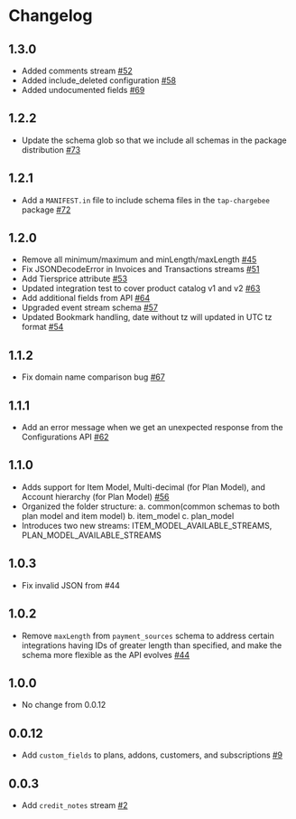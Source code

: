 # Changelog

## 1.3.0
  * Added comments stream [#52](https://github.com/singer-io/tap-chargebee/pull/52)
  * Added include_deleted configuration [#58](https://github.com/singer-io/tap-chargebee/pull/58)
  * Added undocumented fields [#69](https://github.com/singer-io/tap-chargebee/pull/69)

## 1.2.2
  * Update the schema glob so that we include all schemas in the package distribution [#73](https://github.com/singer-io/tap-chargebee/pull/73)

## 1.2.1
  * Add a `MANIFEST.in` file to include schema files in the `tap-chargebee` package [#72](https://github.com/singer-io/tap-chargebee/pull/72)

## 1.2.0

  * Remove all minimum/maximum and minLength/maxLength [#45][#45]
  * Fix JSONDecodeError in Invoices and Transactions streams [#51][#51]
  * Add Tiersprice attribute [#53][#53]
  * Updated integration test to cover product catalog v1 and v2 [#63][#63]
  * Add additional fields from API [#64][#64]
  * Upgraded event stream schema [#57][#57]
  * Updated Bookmark handling, date without tz will updated in UTC tz format [#54][#54]

[#45]: https://github.com/singer-io/tap-chargebee/pull/45
[#51]: https://github.com/singer-io/tap-chargebee/pull/51
[#53]: https://github.com/singer-io/tap-chargebee/pull/53
[#63]: https://github.com/singer-io/tap-chargebee/pull/63
[#64]: https://github.com/singer-io/tap-chargebee/pull/64
[#57]: https://github.com/singer-io/tap-chargebee/pull/57
[#54]: https://github.com/singer-io/tap-chargebee/pull/54

## 1.1.2
  * Fix domain name comparison bug [#67](https://github.com/singer-io/tap-chargebee/pull/67)

## 1.1.1
  * Add an error message when we get an unexpected response from the Configurations API [#62](https://github.com/singer-io/tap-chargebee/pull/62)

## 1.1.0
  *  Adds support for Item Model, Multi-decimal (for Plan Model), and Account hierarchy (for Plan Model) [#56](https://github.com/singer-io/tap-chargebee/pull/56)
  * Organized the folder structure:
      a. common(common schemas to both plan model and item model)
      b. item_model
      c. plan_model
  * Introduces two new streams: ITEM_MODEL_AVAILABLE_STREAMS, PLAN_MODEL_AVAILABLE_STREAMS

## 1.0.3
  * Fix invalid JSON from #44

## 1.0.2
  * Remove `maxLength` from `payment_sources` schema to address certain integrations having IDs of greater length than specified, and make the schema more flexible as the API evolves [#44](https://github.com/singer-io/tap-chargebee/pull/44)

## 1.0.0
  * No change from 0.0.12

## 0.0.12
  * Add `custom_fields` to plans, addons, customers, and subscriptions [#9](https://github.com/singer-io/tap-chargebee/pull/9)

## 0.0.3
  * Add `credit_notes` stream [#2](https://github.com/singer-io/tap-chargebee/pull/2)

